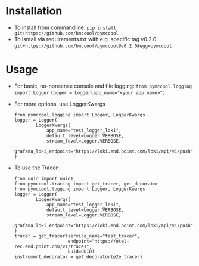 # Installation
- To install from commandline:
    `pip install git+https://github.com/bmccool/pymccool`
- To isntall via requirements.txt with e.g. specific tag v0.2.0
  `git+https://github.com/bmccool/pymccool@v0.2.0#egg=pymccool`

# Usage
- For basic, no-nonsense console and file logging:
    `from pymccool.logging import Logger`
    `logger = Logger(app_name="<your app name>")`
- For more options, use LoggerKwargs
    ```
    from pymccool.logging import Logger, LoggerKwargs
    logger = Logger(
            LoggerKwargs(
                app_name="test_logger_loki",
                default_level=Logger.VERBOSE,
                stream_level=Logger.VERBOSE,
                grafana_loki_endpoint="https://loki.end.point.com/loki/api/v1/push")
    )
    ```

- To use the Tracer:
  ```
  from uuid import uuid1
  from pymccool.tracing import get_tracer, get_decorator
  from pymccool.logging import Logger, LoggerKwargs
  logger = Logger(
          LoggerKwargs(
              app_name="test_logger_loki",
              default_level=Logger.VERBOSE,
              stream_level=Logger.VERBOSE,
              grafana_loki_endpoint="https://loki.end.point.com/loki/api/v1/push")
  )
  tracer = get_tracer(service_name="test_tracer",
                      endpoint="https://otel-rec.end.point.com/v1/traces",
                      uuid=UUID)
  instrument_decorator = get_decorator(e2e_tracer)
  ```
